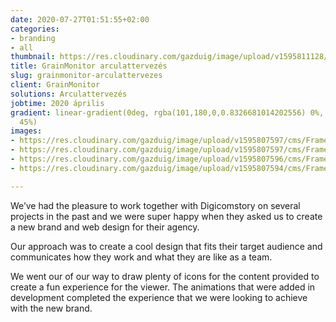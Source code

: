 ```yaml
---
date: 2020-07-27T01:51:55+02:00
categories:
- branding
- all
thumbnail: https://res.cloudinary.com/gazduig/image/upload/v1595811128/cms/PENS-1_mpnzsy.png
title: GrainMonitor arculattervezés
slug: grainmonitor-arculattervezes
client: GrainMonitor
solutions: Arculattervezés
jobtime: 2020 április
gradient: linear-gradient(0deg, rgba(101,180,0,0.8326681014202556) 0%, rgba(53,149,130,0)
  45%)
images:
- https://res.cloudinary.com/gazduig/image/upload/v1595807597/cms/Frame_17_bmkik9.webp
- https://res.cloudinary.com/gazduig/image/upload/v1595807597/cms/Frame_16_ldbbvr.webp
- https://res.cloudinary.com/gazduig/image/upload/v1595807596/cms/Frame_15_mup9ou.webp
- https://res.cloudinary.com/gazduig/image/upload/v1595807594/cms/Frame_14_ophl3p.webp

---
```

We’ve had the pleasure to work together with Digicomstory on several projects in the past and we were super happy when they asked us to create a new brand and web design for their agency.

Our approach was to create a cool design that fits their target audience and communicates how they work and what they are like as a team.

We went our of our way to draw plenty of icons for the content provided to create a fun experience for the viewer. The animations that were added in development completed the experience that we were looking to achieve with the new brand.